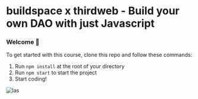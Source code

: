 # buildspace x thirdweb - Build your own DAO with just Javascript

### **Welcome 👋**
To get started with this course, clone this repo and follow these commands:

1. Run `npm install` at the root of your directory
2. Run `npm start` to start the project
3. Start coding!





![las](https://user-images.githubusercontent.com/48439083/146989895-5a734040-53df-4a88-8850-8946403d8620.jpg)

